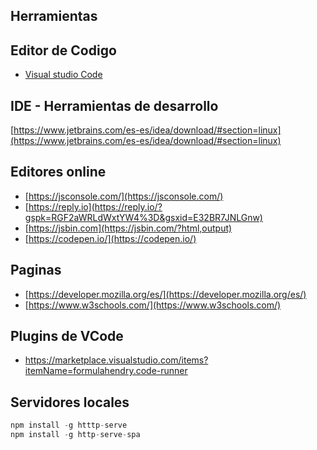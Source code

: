 ## Herramientas

## Editor de Codigo
- [Visual studio Code](https://code.visualstudio.com/download)

## IDE - Herramientas de desarrollo
[https://www.jetbrains.com/es-es/idea/download/#section=linux](https://www.jetbrains.com/es-es/idea/download/#section=linux)

## Editores online
- [https://jsconsole.com/](https://jsconsole.com/)
- [https://reply.io](https://reply.io/?gspk=RGF2aWRLdWxtYW4%3D&gsxid=E32BR7JNLGnw)
- [https://jsbin.com](https://jsbin.com/?html,output)
- [https://codepen.io/](https://codepen.io/)

## Paginas
- [https://developer.mozilla.org/es/](https://developer.mozilla.org/es/)
- [https://www.w3schools.com/](https://www.w3schools.com/)

## Plugins de VCode
- https://marketplace.visualstudio.com/items?itemName=formulahendry.code-runner

## Servidores locales
```javascript
npm install -g htttp-serve
npm install -g http-serve-spa
```
